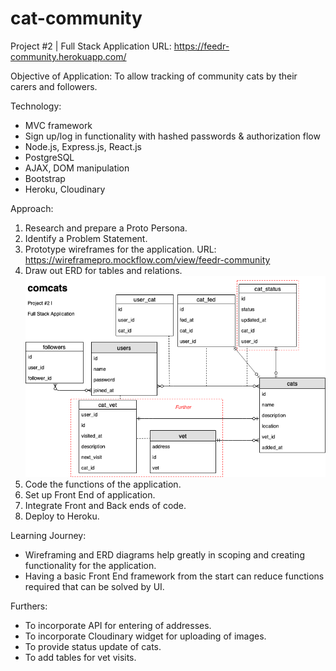 # cat-community
Project #2 | Full Stack Application
URL: https://feedr-community.herokuapp.com/

Objective of Application:
 To allow tracking of community cats by their carers and followers.

Technology:
- MVC framework
- Sign up/log in functionality with hashed passwords & authorization flow
- Node.js, Express.js, React.js
- PostgreSQL
- AJAX, DOM manipulation
- Bootstrap
- Heroku, Cloudinary

Approach:
1. Research and prepare a Proto Persona.
2. Identify a Problem Statement.
3. Prototype wireframes for the application.
URL: https://wireframepro.mockflow.com/view/feedr-community
4. Draw out ERD for tables and relations.
![ERD](https://github.com/SimYen/cat-community/blob/master/project2ERD.png)
5. Code the functions of the application.
6. Set up Front End of application.
7. Integrate Front and Back ends of code.
8. Deploy to Heroku.

Learning Journey:
- Wireframing and ERD diagrams help greatly in scoping and creating functionality for the application.
- Having a basic Front End framework from the start can reduce functions required that can be solved by UI.

Furthers:
- To incorporate API for entering of addresses.
- To incorporate Cloudinary widget for uploading of images.
- To provide status update of cats.
- To add tables for vet visits.